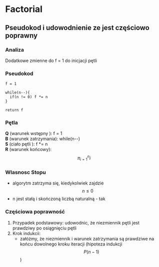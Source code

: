 # Factorial
## Pseudokod i udowodnienie ze jest częściowo poprawny
### Analiza
Dodatkowe zmienne do f = 1 do inicjacji pętli

### Pseudokod
```
f = 1

while(n--){
  if(n != 0) f *= n
}

return f
```
### Pętla
**Q** (warunek wstępny ): f = 1  
**B** (warunek zatrzymania): while(n--)  
**S** (ciało pętli ): f *= n  
**R** (warunek końcowy): $$\pi_{i=1}^{n}i$$

### Wlasnosc Stopu
- algorytm zatrzyma się, kiedykolwiek zajdzie $$n \leq 0$$
- n jest stałą i skończoną liczbą naturalną - tak

### Częściowa poprawność
1. Przypadek podstawowy: udowodnic, że niezmiennik pętli jest prawdziwy po osiągnięciu pętli
2. Krok indukcii:
   - załóżmy, że niezmiennik i warunek zatrzymania są prawdziwe na końcu dowolnego kroku iteracji (hipoteza indukcji $$P(n-1)$$)
